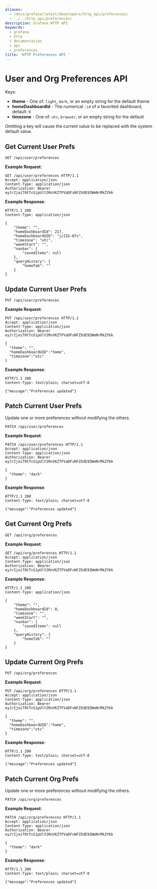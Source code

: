 ```yaml
---
aliases:
  - /docs/grafana/latest/developers/http_api/preferences/
  - ../../http_api/preferences/
description: Grafana HTTP API
keywords:
  - grafana
  - http
  - documentation
  - api
  - preferences
title: 'HTTP Preferences API '
---
```


# User and Org Preferences API

Keys:

- **theme** - One of: `light`, `dark`, or an empty string for the default theme
- **homeDashboardId** - The numerical `:id` of a favorited dashboard, default: `0`
- **timezone** - One of: `utc`, `browser`, or an empty string for the default

Omitting a key will cause the current value to be replaced with the
system default value.

## Get Current User Prefs

`GET /api/user/preferences`

**Example Request**:

```http
GET /api/user/preferences HTTP/1.1
Accept: application/json
Content-Type: application/json
Authorization: Bearer eyJrIjoiT0tTcG1pUlY2RnVKZTFVaDFsNFZXdE9ZWmNrMkZYbk
```

**Example Response**:

```http
HTTP/1.1 200
Content-Type: application/json

{
    "theme": "",
    "homeDashboardId": 217,
    "homeDashboardUID": "jcIIG-07z",
    "timezone": "utc",
    "weekStart": "",
    "navbar": {
        "savedItems": null
    },
    "queryHistory": {
        "homeTab": ""
    }
}
```

## Update Current User Prefs

`PUT /api/user/preferences`

**Example Request**:

```http
PUT /api/user/preferences HTTP/1.1
Accept: application/json
Content-Type: application/json
Authorization: Bearer eyJrIjoiT0tTcG1pUlY2RnVKZTFVaDFsNFZXdE9ZWmNrMkZYbk

{
  "theme": "",
  "homeDashboardUID":"home",
  "timezone":"utc"
}
```

**Example Response**:

```http
HTTP/1.1 200
Content-Type: text/plain; charset=utf-8

{"message":"Preferences updated"}
```

## Patch Current User Prefs

Update one or more preferences without modifying the others.

`PATCH /api/user/preferences`

**Example Request**:

```http
PATCH /api/user/preferences HTTP/1.1
Accept: application/json
Content-Type: application/json
Authorization: Bearer eyJrIjoiT0tTcG1pUlY2RnVKZTFVaDFsNFZXdE9ZWmNrMkZYbk

{
  "theme": "dark"
}
```

**Example Response**:

```http
HTTP/1.1 200
Content-Type: text/plain; charset=utf-8

{"message":"Preferences updated"}
```

## Get Current Org Prefs

`GET /api/org/preferences`

**Example Request**:

```http
GET /api/org/preferences HTTP/1.1
Accept: application/json
Content-Type: application/json
Authorization: Bearer eyJrIjoiT0tTcG1pUlY2RnVKZTFVaDFsNFZXdE9ZWmNrMkZYbk
```

**Example Response**:

```http
HTTP/1.1 200
Content-Type: application/json

{
    "theme": "",
    "homeDashboardId": 0,
    "timezone": "",
    "weekStart": "",
    "navbar": {
        "savedItems": null
    },
    "queryHistory": {
        "homeTab": ""
    }
}
```

## Update Current Org Prefs

`PUT /api/org/preferences`

**Example Request**:

```http
PUT /api/org/preferences HTTP/1.1
Accept: application/json
Content-Type: application/json
Authorization: Bearer eyJrIjoiT0tTcG1pUlY2RnVKZTFVaDFsNFZXdE9ZWmNrMkZYbk

{
  "theme": "",
  "homeDashboardUID":"home",
  "timezone":"utc"
}
```

**Example Response**:

```http
HTTP/1.1 200
Content-Type: text/plain; charset=utf-8

{"message":"Preferences updated"}
```

## Patch Current Org Prefs

Update one or more preferences without modifying the others.

`PATCH /api/org/preferences`

**Example Request**:

```http
PATCH /api/org/preferences HTTP/1.1
Accept: application/json
Content-Type: application/json
Authorization: Bearer eyJrIjoiT0tTcG1pUlY2RnVKZTFVaDFsNFZXdE9ZWmNrMkZYbk

{
  "theme": "dark"
}
```

**Example Response**:

```http
HTTP/1.1 200
Content-Type: text/plain; charset=utf-8

{"message":"Preferences updated"}
```
